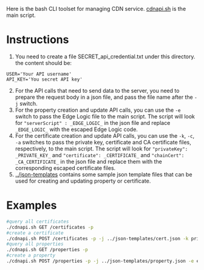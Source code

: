 Here is the bash CLI toolset for managing CDN service.
[cdnapi.sh](cdnapi.sh) is the main script.

# Instructions
1. You need to create a file SECRET_api_credential.txt under this directory. the content should be:
```
USER='Your API username'
API_KEY='You secret API key'
```
2. For the API calls that need to send data to the server, you need to prepare the request body in a json file, and pass the file name after the ```-j``` switch.
3. For the property creation and update API calls, you can use the ```-e``` switch to pass the Edge Logic file to the main script. The script will look for ```"serverScript" : _EDGE_LOGIC_``` in the json file and replace ```_EDGE_LOGIC_``` with the escaped Edge Logic code.
4. For the certificate creation and update API calls, you can use the ```-k```, ```-c```, ```-a``` switches to pass the private key, certificate and CA certificate files, respectively, to the main script. The script will look for ```"privateKey": _PRIVATE_KEY_``` and ```"certificate": _CERTIFICATE_``` and ```"chainCert": _CA_CERTIFICATE_``` in the json file and replace them with the corresponding escaped certificate files.
5. [../json-templates](../json-templates) contains some sample json template files that can be used for creating and updating property or certificate.

# Examples
```bash
#query all certificates
./cdnapi.sh GET /certificates -p
#create a certificate
./cdnapi.sh POST /certificates -p -j ../json-templates/cert.json -k privkey.pem -c cert.pem -a chain.pem
#query all properties
./cdnapi.sh GET /properties -p
#create a property
./cdnapi.sh POST /properties -p -j ../json-templates/property.json -e edgescript.txt
```
